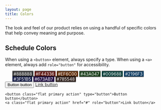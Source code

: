 ```yaml
---
layout: page
title: Colors
---
```


The look and feel of our product relies on using a handful of specific colors that help convey meaning and purpose.

## Schedule Colors

When using a `<button>` element, always specify a type. When using a `<a>` element, always add `role="button"` for accessibility.

<ul style="color:#fff;list-style:none;font-size: 14px;margin:0;">
    <li style="width: 96px;height: 96px;background-color: #888888;display:inline;"><span style="background-color:rgba(0,0,0,0.6);padding:2px 4px;">#888888</span></li>
    <li style="width: 96px;height: 96px;background-color: #F44336;display:inline;"><span style="background-color:rgba(0,0,0,0.6);padding:2px 4px;">#F44336</span></li>
    <li style="width: 96px;height: 96px;background-color: #EF6C00;display:inline;"><span style="background-color:rgba(0,0,0,0.6);padding:2px 4px;">#EF6C00</span></li>
    <li style="width: 96px;height: 96px;background-color: #43A047;display:inline;"><span style="background-color:rgba(0,0,0,0.6);padding:2px 4px;">#43A047</span></li>
    <li style="width: 96px;height: 96px;background-color: #009688;display:inline;"><span style="background-color:rgba(0,0,0,0.6);padding:2px 4px;">#009688</span></li>
    <li style="width: 96px;height: 96px;background-color: #2196F3;display:inline;"><span style="background-color:rgba(0,0,0,0.6);padding:2px 4px;">#2196F3</span></li>
    <li style="width: 96px;height: 96px;background-color: #3F51B5;display:inline;"><span style="background-color:rgba(0,0,0,0.6);padding:2px 4px;">#3F51B5</span></li>
    <li style="width: 96px;height: 96px;background-color: #673AB7;display:inline;"><span style="background-color:rgba(0,0,0,0.6);padding:2px 4px;">#673AB7</span></li>
    <li style="width: 96px;height: 96px;background-color: #785548;display:inline;"><span style="background-color:rgba(0,0,0,0.6);padding:2px 4px;">#785548</span></li>
</ul>
<button class="flat primary action" type="button">Button button</button>
<a class="btn" href="#" role="button">Link button</a>

```
<button class="flat primary action" type="button">Button button</button>
<a class="flat primary action" href="#" role="button">Link button</a>
```
